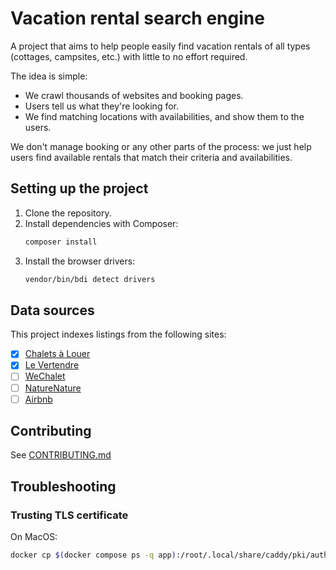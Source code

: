 # Vacation rental search engine

A project that aims to help people easily find vacation rentals of all types
(cottages, campsites, etc.) with little to no effort required.

The idea is simple: 
- We crawl thousands of websites and booking pages.
- Users tell us what they're looking for.
- We find matching locations with availabilities, and show them to the users.

We don't manage booking or any other parts of the process: we just help users
find available rentals that match their criteria and availabilities.

## Setting up the project

1. Clone the repository.
2. Install dependencies with Composer:
	```bash
	composer install
	```
3. Install the browser drivers:
	```bash
	vendor/bin/bdi detect drivers
	```

## Data sources

This project indexes listings from the following sites:

- [x] [Chalets à Louer](https://www.chaletsalouer.com/)
- [x] [Le Vertendre](https://levertendre.com)
- [ ] [WeChalet](https://wechalet.com/)
- [ ] [NatureNature](https://www.naturenature.ca/)
- [ ] [Airbnb](https://airbnb.com/)

## Contributing

See [CONTRIBUTING.md](/CONTRIBUTING.md)

## Troubleshooting

### Trusting TLS certificate

On MacOS:

```sh
docker cp $(docker compose ps -q app):/root/.local/share/caddy/pki/authorities/local/root.crt /tmp/root.crt && sudo security add-trusted-cert -d -r trustRoot -k /Library/Keychains/System.keychain /tmp/root.crt
```
